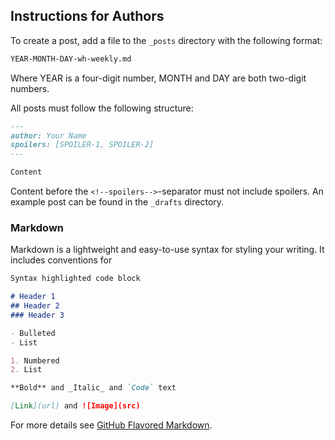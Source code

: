 ## Instructions for Authors

To create a post, add a file to the `_posts` directory with the following format:

```markdown
YEAR-MONTH-DAY-wh-weekly.md
```

Where YEAR is a four-digit number, MONTH and DAY are both two-digit numbers.

All posts must follow the following structure: 

```markdown
---
author: Your Name
spoilers: [SPOILER-1, SPOILER-2]
---

Content

```

Content before the `<!--spoilers-->`-separator must not include spoilers. An example post can be found in the `_drafts` directory.

### Markdown

Markdown is a lightweight and easy-to-use syntax for styling your writing. It includes conventions for

```markdown
Syntax highlighted code block

# Header 1
## Header 2
### Header 3

- Bulleted
- List

1. Numbered
2. List

**Bold** and _Italic_ and `Code` text

[Link](url) and ![Image](src)
```

For more details see [GitHub Flavored Markdown](https://guides.github.com/features/mastering-markdown/).
